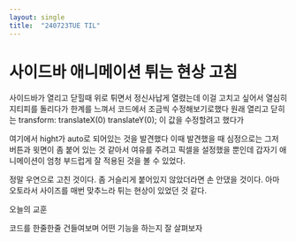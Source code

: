 ```yaml
---
layout: single
title:  "240723TUE TIL"
---
```

# 사이드바 애니메이션 튀는 현상 고침

<style type='text/css'>
/* 사이드바 스타일 */
.sidebar {
    position: fixed;
    bottom: 20px;
    left: 20px;
    width: 50px;
    height: 50px;
    background: #fff;
    border-radius: 50%;
    box-shadow: 0 4px 8px rgba(0, 0, 0, 0.2);
    display: flex;
    justify-content: center;
    align-items: center;
    cursor: pointer;
    transition: transform 0.3s ease, width 0.3s ease, height 0.3s ease, box-shadow 0.3s ease, border-radius 0.3s ease; /* 필요한 모든 속성에 대해 transition 추가 */
    z-index: 1000;
    overflow: hidden; /* 내용이 넘칠 때 숨기기 */
}


/* 사이드바 열린 상태 */
.sidebar.open {
    width: 200px; /* 열릴 때의 너비 */
    height: 150px; /* 열릴 때의 높이 */
    border-radius: 10px; /* 둥근 모서리 조정 */
    transform: translateX(0) translateY(0); /* 열릴 때 이동 없음 */
    box-shadow: 0 8px 16px rgba(0, 0, 0, 0.3); /* 열릴 때 그림자 변경 */
}



/* 사이드바 닫힘 상태 */
.sidebar.closed {
    width: 50px; /* 닫힐 때의 너비 */
    height: 50px; /* 닫힐 때의 높이 */
    border-radius: 50%; /* 원형 모서리로 조정 */
    transform: translateX(0) translateY(0); /* 닫힐 때 위치 유지 */
}

/* 사이드바 열린 상태에서 내용 보이기 */
.sidebar.open .sidebar-content {
    opacity: 1;
    visibility: visible; /* 내용이 보이도록 설정 */
    transition: opacity 0.3s ease, visibility 0.3s ease;
}

/* 사이드바 닫힌 상태에서 내용 숨기기 */
.sidebar.closed .sidebar-content {
    opacity: 0;
    visibility: hidden; /* 내용이 숨겨지도록 설정 */
    transition: opacity 0.3s ease, visibility 0.3s ease;
}

/* 사이드바 아이콘 */
.sidebar-icon {
    font-size: 24px;
    color: #333;
    transition: opacity 0.3s ease; /* 아이콘의 투명도 전환 추가 */
}

/* 사이드바 내용 */
.sidebar-content {
    display: flex;
    flex-direction: column;
    padding: 10px;
    opacity: 0;
    visibility: hidden; /* 기본적으로 내용 숨기기 */
    transition: opacity 0.3s ease, visibility 0.3s ease; /* 투명도와 가시성 전환 */
}

</style>




사이드바가 열리고 닫힐때 위로 튀면서 정신사납게 열렸는데 이걸 고치고 싶어서 열심히 지티피를 돌리다가 한계를 느껴서 코드에서 조금씩 수정해보기로했다
원래 열리고 닫히는
transform: translateX(0) translateY(0);
이 값을 수정할려고 했다가


<style type='text/css'>
/* 사이드바 열린 상태 */
.sidebar.open {
    width: 200px; /* 열릴 때의 너비 */
    height: auto; /* 열릴 때의 높이 */
    border-radius: 10px; /* 둥근 모서리 조정 */
    transform: translateX(0) translateY(0); /* 열릴 때 이동 없음 */
    box-shadow: 0 8px 16px rgba(0, 0, 0, 0.3); /* 열릴 때 그림자 변경 */
}
</style>

여기에서 hight가 auto로 되어있는 것을 발견했다
이때 발견했을 때 심정으로는 그저 버튼과 윗면이 좀 붙어 있는 것 같아서 여유를 주려고 픽셀을 설정했을 뿐인데 갑자기 애니메이션이 엄청 부드럽게 잘 적용된 것을 볼 수 있었다.

정말 우연으로 고친 것이다. 좀 거슬리게 붙어있지 않았더라면 손 안댔을 것이다. 아마 오토라서 사이즈를 매번 맞추느라 튀는 현상이 있었던 것 같다.



오늘의 교훈

코드를 한줄한줄 건들여보며 어떤 기능을 하는지 잘 살펴보자

